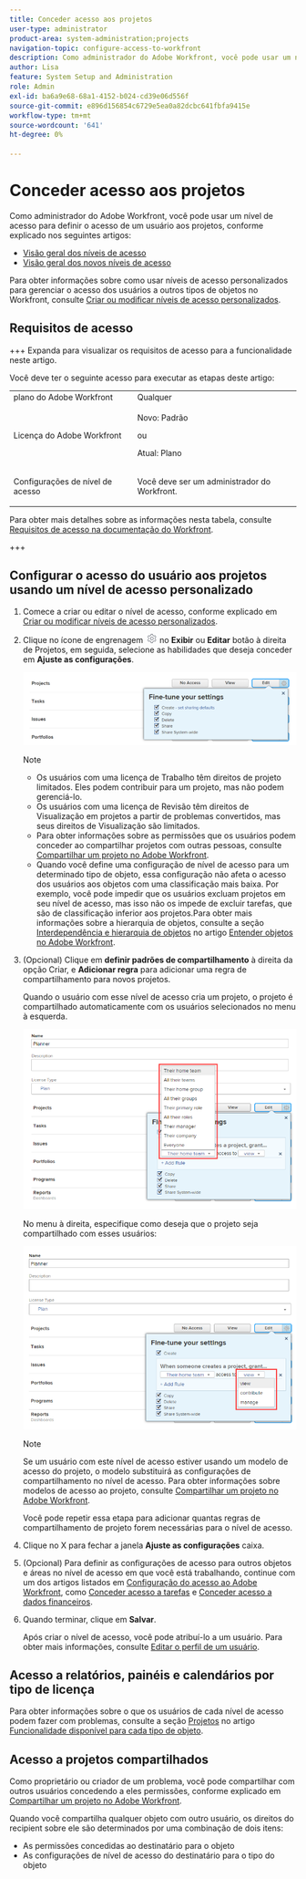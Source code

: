 ```yaml
---
title: Conceder acesso aos projetos
user-type: administrator
product-area: system-administration;projects
navigation-topic: configure-access-to-workfront
description: Como administrador do Adobe Workfront, você pode usar um nível de acesso para definir o acesso de um usuário aos projetos no Workfront.
author: Lisa
feature: System Setup and Administration
role: Admin
exl-id: ba6a9e68-68a1-4152-b024-cd39e06d556f
source-git-commit: e896d156854c6729e5ea0a82dcbc641fbfa9415e
workflow-type: tm+mt
source-wordcount: '641'
ht-degree: 0%

---
```


# Conceder acesso aos projetos

<!-- Audited: 12/2023 -->

Como administrador do Adobe Workfront, você pode usar um nível de acesso para definir o acesso de um usuário aos projetos, conforme explicado nos seguintes artigos:
* [Visão geral dos níveis de acesso](../../../administration-and-setup/add-users/access-levels-and-object-permissions/access-levels-overview.md)
* [Visão geral dos novos níveis de acesso](/help/quicksilver/administration-and-setup/add-users/how-access-levels-work/access-level-overview.md)

Para obter informações sobre como usar níveis de acesso personalizados para gerenciar o acesso dos usuários a outros tipos de objetos no Workfront, consulte [Criar ou modificar níveis de acesso personalizados](../../../administration-and-setup/add-users/configure-and-grant-access/create-modify-access-levels.md).

## Requisitos de acesso

+++ Expanda para visualizar os requisitos de acesso para a funcionalidade neste artigo.

Você deve ter o seguinte acesso para executar as etapas deste artigo:

<table style="table-layout:auto"> 
 <col> 
 <col> 
 <tbody> 
  <tr> 
   <td role="rowheader">plano do Adobe Workfront</td> 
   <td>Qualquer</td> 
  </tr> 
    <tr> 
   <td role="rowheader">Licença do Adobe Workfront</td> 
   <td> <p>Novo: Padrão </p>
 <p>ou</p> 
<p>Atual: Plano </p> 
</td> 
  </tr>

<tr> 
   <td role="rowheader">Configurações de nível de acesso</td> 
   <td> <p>Você deve ser um administrador do Workfront.</p> </td> 
  </tr> 
 </tbody> 
</table>

Para obter mais detalhes sobre as informações nesta tabela, consulte [Requisitos de acesso na documentação do Workfront](/help/quicksilver/administration-and-setup/add-users/access-levels-and-object-permissions/access-level-requirements-in-documentation.md).

+++

## Configurar o acesso do usuário aos projetos usando um nível de acesso personalizado

1. Comece a criar ou editar o nível de acesso, conforme explicado em [Criar ou modificar níveis de acesso personalizados](../../../administration-and-setup/add-users/configure-and-grant-access/create-modify-access-levels.md).
1. Clique no ícone de engrenagem ![](assets/gear-icon-settings.png) no **Exibir** ou **Editar** botão à direita de Projetos, em seguida, selecione as habilidades que deseja conceder em **Ajuste as configurações**.

   ![](assets/planner-fine-tune-your-settings-with-copy-projects.png)

   >[!NOTE]
   >
   >* Os usuários com uma licença de Trabalho têm direitos de projeto limitados. Eles podem contribuir para um projeto, mas não podem gerenciá-lo.
   >* Os usuários com uma licença de Revisão têm direitos de Visualização em projetos a partir de problemas convertidos, mas seus direitos de Visualização são limitados.
   >* Para obter informações sobre as permissões que os usuários podem conceder ao compartilhar projetos com outras pessoas, consulte [Compartilhar um projeto no Adobe Workfront](../../../workfront-basics/grant-and-request-access-to-objects/share-a-project.md).
   >* Quando você define uma configuração de nível de acesso para um determinado tipo de objeto, essa configuração não afeta o acesso dos usuários aos objetos com uma classificação mais baixa. Por exemplo, você pode impedir que os usuários excluam projetos em seu nível de acesso, mas isso não os impede de excluir tarefas, que são de classificação inferior aos projetos.Para obter mais informações sobre a hierarquia de objetos, consulte a seção [Interdependência e hierarquia de objetos](../../../workfront-basics/navigate-workfront/workfront-navigation/understand-objects.md#understanding-interdependency-and-hierarchy-of-objects) no artigo [Entender objetos no Adobe Workfront](../../../workfront-basics/navigate-workfront/workfront-navigation/understand-objects.md).

1. (Opcional) Clique em **definir padrões de compartilhamento** à direita da opção Criar, e **Adicionar regra** para adicionar uma regra de compartilhamento para novos projetos.

   Quando o usuário com esse nível de acesso cria um projeto, o projeto é compartilhado automaticamente com os usuários selecionados no menu à esquerda.

   ![](assets/project-sharing-menu.png)

   No menu à direita, especifique como deseja que o projeto seja compartilhado com esses usuários:

   ![](assets/project-sharing-right-menu.png)

   >[!NOTE]
   >
   >Se um usuário com este nível de acesso estiver usando um modelo de acesso do projeto, o modelo substituirá as configurações de compartilhamento no nível de acesso. Para obter informações sobre modelos de acesso ao projeto, consulte [Compartilhar um projeto no Adobe Workfront](../../../workfront-basics/grant-and-request-access-to-objects/share-a-project.md).

   Você pode repetir essa etapa para adicionar quantas regras de compartilhamento de projeto forem necessárias para o nível de acesso.

1. Clique no X para fechar a janela **Ajuste as configurações** caixa.
1. (Opcional) Para definir as configurações de acesso para outros objetos e áreas no nível de acesso em que você está trabalhando, continue com um dos artigos listados em [Configuração do acesso ao Adobe Workfront](../../../administration-and-setup/add-users/configure-and-grant-access/configure-access.md), como [Conceder acesso a tarefas](../../../administration-and-setup/add-users/configure-and-grant-access/grant-access-tasks.md) e [Conceder acesso a dados financeiros](../../../administration-and-setup/add-users/configure-and-grant-access/grant-access-financial.md).
1. Quando terminar, clique em **Salvar**.

   Após criar o nível de acesso, você pode atribuí-lo a um usuário. Para obter mais informações, consulte [Editar o perfil de um usuário](../../../administration-and-setup/add-users/create-and-manage-users/edit-a-users-profile.md).

## Acesso a relatórios, painéis e calendários por tipo de licença

Para obter informações sobre o que os usuários de cada nível de acesso podem fazer com problemas, consulte a seção [Projetos](../../../administration-and-setup/add-users/access-levels-and-object-permissions/functionality-available-for-each-object-type.md#projects) no artigo [Funcionalidade disponível para cada tipo de objeto](../../../administration-and-setup/add-users/access-levels-and-object-permissions/functionality-available-for-each-object-type.md).

## Acesso a projetos compartilhados

Como proprietário ou criador de um problema, você pode compartilhar com outros usuários concedendo a eles permissões, conforme explicado em [Compartilhar um projeto no Adobe Workfront](../../../workfront-basics/grant-and-request-access-to-objects/share-a-project.md).

<!--
If you make changes here, make them also in the "Grant access to" articles where this snippet had to be converted to text:
* reports, dashboards, and calendars
* financial data
* issue
-->

Quando você compartilha qualquer objeto com outro usuário, os direitos do recipient sobre ele são determinados por uma combinação de dois itens:

* As permissões concedidas ao destinatário para o objeto
* As configurações de nível de acesso do destinatário para o tipo do objeto
